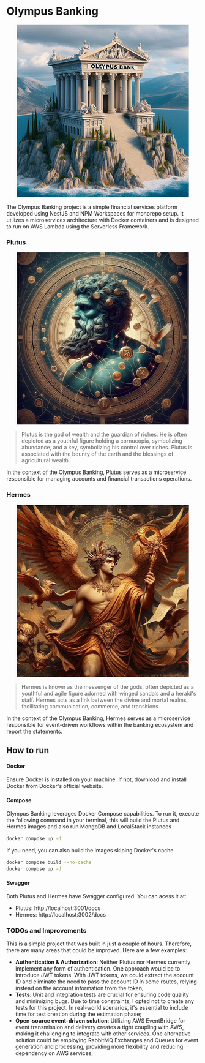 # Olympus Banking

<div align="center">
    <img src="./docs/olympus-banking.jpg">
</div>

The Olympus Banking project is a simple financial services platform developed using NestJS and NPM Workspaces for monorepo setup. It utilizes a microservices architecture with Docker containers and is designed to run on AWS Lambda using the Serverless Framework.

### Plutus

<div align="center">
    <img src="./docs/plutus.jpeg">
</div>

> Plutus is the god of wealth and the guardian of riches. He is often depicted as a youthful figure holding a cornucopia, symbolizing abundance, and a key, symbolizing his control over riches. Plutus is associated with the bounty of the earth and the blessings of agricultural wealth.

In the context of the Olympus Banking, Plutus serves as a microservice responsible for managing accounts and financial transactions operations.

### Hermes

<div align="center">
    <img src="./docs/hermes.jpeg">
</div>

> Hermes is known as the messenger of the gods, often depicted as a youthful and agile figure adorned with winged sandals and a herald's staff. Hermes acts as a link between the divine and mortal realms, facilitating communication, commerce, and transitions.

In the context of the Olympus Banking, Hermes serves as a microservice responsible for event-driven workflows within the banking ecosystem and report the statements.

## How to run

#### Docker

Ensure Docker is installed on your machine. If not, download and install Docker from Docker's official website.

#### Compose

Olympus Banking leverages Docker Compose capabilities. To run it, execute the following command in your terminal, this will build the Plutus and Hermes images and also run MongoDB and LocalStack instances

```sh
docker compose up -d
```

If you need, you can also build the images skiping Docker's cache

```sh
docker compose build --no-cache
docker compose up -d
```

#### Swagger

Both Plutus and Hermes have Swagger configured. You can acess it at:

- Plutus: http://localhost:3001/docs
- Hermes: http://localhost:3002/docs

### TODOs and Improvements

This is a simple project that was built in just a couple of hours. Therefore, there are many areas that could be improved. Here are a few examples:

- **Authentication & Authorization**: Neither Plutus nor Hermes currently implement any form of authentication. One approach would be to introduce JWT tokens. With JWT tokens, we could extract the account ID and eliminate the need to pass the account ID in some routes, relying instead on the account information from the token;
- **Tests**: Unit and integration tests are crucial for ensuring code quality and minimizing bugs. Due to time constraints, I opted not to create any tests for this project. In real-world scenarios, it's essential to include time for test creation during the estimation phase;
- **Open-source event-driven solution**: Utilizing AWS EventBridge for event transmission and delivery creates a tight coupling with AWS, making it challenging to integrate with other services. One alternative solution could be employing RabbitMQ Exchanges and Queues for event generation and processing, providing more flexibility and reducing dependency on AWS services;